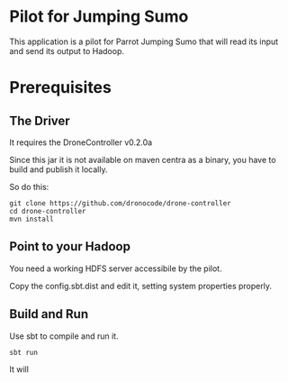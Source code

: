 # Pilot for Jumping Sumo

This application is a pilot for Parrot Jumping Sumo 
that will read its input and send its output 
to Hadoop.


# Prerequisites

## The Driver

It requires the DroneController v0.2.0a

Since this jar it is not available on maven centra as a binary, 
you have to build and publish it locally.

So do this:

```
git clone https://github.com/dronocode/drone-controller
cd drone-controller
mvn install
```

## Point to your Hadoop

You need a working HDFS server accessibile by the pilot.

Copy the config.sbt.dist and edit it, setting system properties properly.

## Build and Run

Use sbt to compile and run it.

```
sbt run
```

It will 